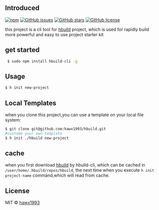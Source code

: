 
## Introduced

<p align="center">

[![npm](https://img.shields.io/npm/v/npm.svg)](https://www.npmjs.com/package/hbuild-cli)  [![GitHub issues](https://img.shields.io/github/issues/hawx1993/hbuild-cli.svg)](https://github.com/hawx1993/hbuild-cli/issues)  [![GitHub stars](https://img.shields.io/github/stars/hawx1993/hbuild-cli.svg)](https://github.com/hawx1993/hbuild-cli/stargazers)
[![GitHub license](https://img.shields.io/badge/license-MIT-blue.svg)](https://raw.githubusercontent.com/hawx1993/hbuild-cli/master/LICENSE)
</p>


this project is a cli tool for [hbuild](https://github.com/hawx1993/hbuild) project, which is used for rapidly build more powerful and easy to use project starter kit

## get started

```bash
 $ sudo npm install hbuild-cli -g
```

## Usage

``` bash
$ h init new-project
```

## Local Templates

when you clone this project,you can  use a template on your local file system:

```bash
$ git clone git@github.com:hawx1993/hbuild.git
#custome your own template
$ h init ./hbuild new-project
```
## cache

when you first download [hbuild](https://github.com/hawx1993/hbuild) by hbuild-cli, which can be cached in `/user/home/.hbuild/repos/hbuild`, the next time when you execute `h init project-name` command,which will read from cache.


## License

MIT © [hawx1993](https://github.com/hawx1993)
